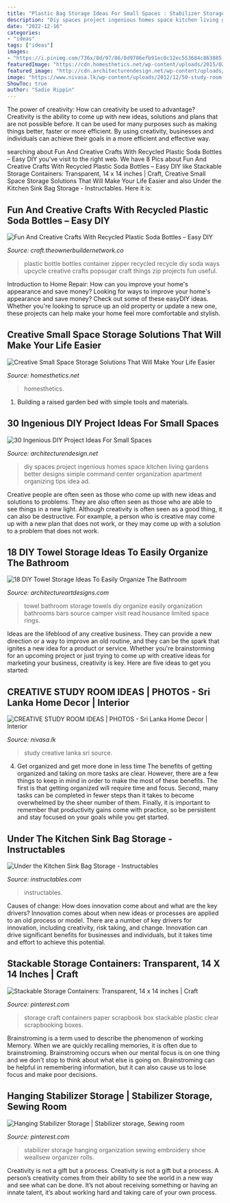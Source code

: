 ```yaml
---
title: "Plastic Bag Storage Ideas For Small Spaces : Stabilizer Storage Hanging Organization Sewing Embroidery Shoe Weallsew Organizer Rolls"
description: "Diy spaces project ingenious homes space kitchen living gardens better designs simple command center organization apartment organizing tips idea ad"
date: "2022-12-16"
categories:
- "ideas"
tags: ["ideas"]
images:
- "https://i.pinimg.com/736x/8d/97/86/8d9786efb91ec0c12ec553684c863885.jpg"
featuredImage: "https://cdn.homesthetics.net/wp-content/uploads/2015/02/77.jpg"
featured_image: "http://cdn.architecturendesign.net/wp-content/uploads/2016/01/AD-Ingenious-DIY-Project-Ideas-For-Small-Spaces-03.jpg"
image: "https://www.nivasa.lk/wp-content/uploads/2012/12/50-study-room-ideas19.jpg"
ShowToc: true
author: "Sadie Rippin"
---
```



The power of creativity: How can creativity be used to advantage?
Creativity is the ability to come up with new ideas, solutions and plans that are not possible before. It can be used for many purposes such as making things better, faster or more efficient. By using creativity, businesses and individuals can achieve their goals in a more efficient and effective way.

	

		
searching about Fun And Creative Crafts With Recycled Plastic Soda Bottles – Easy DIY you've visit to the right web. We have 8 Pics about Fun And Creative Crafts With Recycled Plastic Soda Bottles – Easy DIY like Stackable Storage Containers: Transparent, 14 x 14 inches | Craft, Creative Small Space Storage Solutions That Will Make Your Life Easier and also Under the Kitchen Sink Bag Storage - Instructables. Here it is:
		
    
## Fun And Creative Crafts With Recycled Plastic Soda Bottles – Easy DIY

<img loading=lazy src="https://craft.theownerbuildernetwork.co/files/2015/04/Plastic-Bottle-Ideas008.jpg" onerror="this.onerror=null;this.src='https://tse1.mm.bing.net/th?id=OIP.zWJNjTt_qZkFntwnE7qntAHaHa&amp;pid=15.1';" alt="Fun And Creative Crafts With Recycled Plastic Soda Bottles – Easy DIY">

_Source: craft.theownerbuildernetwork.co_

>plastic bottle bottles container zipper recycled recycle diy soda ways upcycle creative crafts popsugar craft things zip projects fun useful. 

	

Introduction to Home Repair: How can you improve your home's appearance and save money?
Looking for ways to improve your home's appearance and save money? Check out some of these easyDIY ideas. Whether you're looking to spruce up an old property or update a new one, these projects can help make your home feel more comfortable and stylish.

    
## Creative Small Space Storage Solutions That Will Make Your Life Easier

<img loading=lazy src="https://cdn.homesthetics.net/wp-content/uploads/2015/02/77.jpg" onerror="this.onerror=null;this.src='https://tse1.mm.bing.net/th?id=OIP.r8qhvSrDIfgtTH1PXiof6wHaOw&amp;pid=15.1';" alt="Creative Small Space Storage Solutions That Will Make Your Life Easier">

_Source: homesthetics.net_

>homesthetics. 

	

1. Building a raised garden bed with simple tools and materials.

    
## 30 Ingenious DIY Project Ideas For Small Spaces

<img loading=lazy src="http://cdn.architecturendesign.net/wp-content/uploads/2016/01/AD-Ingenious-DIY-Project-Ideas-For-Small-Spaces-03.jpg" onerror="this.onerror=null;this.src='https://tse1.mm.bing.net/th?id=OIP.-09tZCOyElD4dItACgkEmQHaLH&amp;pid=15.1';" alt="30 Ingenious DIY Project Ideas For Small Spaces">

_Source: architecturendesign.net_

>diy spaces project ingenious homes space kitchen living gardens better designs simple command center organization apartment organizing tips idea ad. 

	

Creative people are often seen as those who come up with new ideas and solutions to problems. They are also often seen as those who are able to see things in a new light. Although creativity is often seen as a good thing, it can also be destructive. For example, a person who is creative may come up with a new plan that does not work, or they may come up with a solution to a problem that does not work.

    
## 18 DIY Towel Storage Ideas To Easily Organize The Bathroom

<img loading=lazy src="https://www.architectureartdesigns.com/wp-content/uploads/2017/05/16-13.jpg" onerror="this.onerror=null;this.src='https://tse2.mm.bing.net/th?id=OIP.aUFc1Dbck1iSF8XzUaCuFwHaHa&amp;pid=15.1';" alt="18 DIY Towel Storage Ideas To Easily Organize The Bathroom">

_Source: architectureartdesigns.com_

>towel bathroom storage towels diy organize easily organization bathrooms bars source camper visit read housance limited space rings. 

	

Ideas are the lifeblood of any creative business. They can provide a new direction or a way to improve an old routine, and they can be the spark that ignites a new idea for a product or service. Whether you're brainstorming for an upcoming project or just trying to come up with creative ideas for marketing your business, creativity is key. Here are five ideas to get you started: 
    
## CREATIVE STUDY ROOM IDEAS | PHOTOS - Sri Lanka Home Decor | Interior

<img loading=lazy src="https://www.nivasa.lk/wp-content/uploads/2012/12/50-study-room-ideas19.jpg" onerror="this.onerror=null;this.src='https://tse2.mm.bing.net/th?id=OIP.IgB6VlPxx0r84L1PS6-2xAHaGc&amp;pid=15.1';" alt="CREATIVE STUDY ROOM IDEAS | PHOTOS - Sri Lanka Home Decor | Interior">

_Source: nivasa.lk_

>study creative lanka sri source. 

	

4) Get organized and get more done in less time
The benefits of getting organized and taking on more tasks are clear. However, there are a few things to keep in mind in order to make the most of these benefits. The first is that getting organized will require time and focus. Second, many tasks can be completed in fewer steps than it takes to become overwhelmed by the sheer number of them. Finally, it is important to remember that productivity gains come with practice, so be persistent and stay focused on your goals while you get started.

    
## Under The Kitchen Sink Bag Storage - Instructables

<img loading=lazy src="https://content.instructables.com/ORIG/F4K/6R7X/GRQ44K0M/F4K6R7XGRQ44K0M.jpg?auto=webp&amp;frame=1" onerror="this.onerror=null;this.src='https://tse4.mm.bing.net/th?id=OIP.4BY1fqElL7CYnGNOXOuSJAHaFj&amp;pid=15.1';" alt="Under the Kitchen Sink Bag Storage - Instructables">

_Source: instructables.com_

>instructables. 

	

Causes of change: How does innovation come about and what are the key drivers?
Innovation comes about when new ideas or processes are applied to an old process or model. There are a number of key drivers for innovation, including creativity, risk taking, and change. Innovation can drive significant benefits for businesses and individuals, but it takes time and effort to achieve this potential.

    
## Stackable Storage Containers: Transparent, 14 X 14 Inches | Craft

<img loading=lazy src="https://i.pinimg.com/736x/8d/97/86/8d9786efb91ec0c12ec553684c863885.jpg" onerror="this.onerror=null;this.src='https://tse2.mm.bing.net/th?id=OIP.G1ewzUyZiOjEd3RjkZWYPQHaHa&amp;pid=15.1';" alt="Stackable Storage Containers: Transparent, 14 x 14 inches | Craft">

_Source: pinterest.com_

>storage craft containers paper scrapbook box stackable plastic clear scrapbooking boxes. 

	

Brainstroming is a term used to describe the phenomenon of working Memory. When we are quickly recalling memories, it is often due to brainstroming. Brainstroming occurs when our mental focus is on one thing and we don't stop to think about what else is going on. Brainstroming can be helpful in remembering information, but it can also cause us to lose focus and make poor decisions.

    
## Hanging Stabilizer Storage | Stabilizer Storage, Sewing Room

<img loading=lazy src="https://i.pinimg.com/736x/ad/87/5d/ad875d1e8951af06e346814f89a3851d--storage--organization-storage-ideas.jpg" onerror="this.onerror=null;this.src='https://tse2.mm.bing.net/th?id=OIP.rTNpyUI9RRDUKOOoyoyafQAAAA&amp;pid=15.1';" alt="Hanging Stabilizer Storage | Stabilizer storage, Sewing room">

_Source: pinterest.com_

>stabilizer storage hanging organization sewing embroidery shoe weallsew organizer rolls. 

	

Creativity is not a gift but a process.
Creativity is not a gift but a process. A person’s creativity comes from their ability to see the world in a new way and see what can be done. It’s not about receiving something or having an innate talent, it’s about working hard and taking care of your own process.

